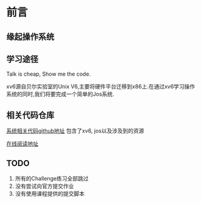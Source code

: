 # 前言

## 缘起操作系统

## 学习途径

Talk is cheap, Show me the code.

xv6源自贝尔实验室的Unix V6,主要将硬件平台迁移到x86上.在通过xv6学习操作系统的同时,我们将要完成一个简单的Jos系统.

## 相关代码仓库
[系统相关代码github地址](https://github.com/chengyi818/my_xv6)
包含了xv6, jos以及涉及到的资源

[在线阅读地址](https://chengyi818.gitbooks.io/fat-cheng-s-xv6-journey/content/)

## TODO
1. 所有的Challenge练习全部跳过
2. 没有尝试向官方提交作业
3. 没有使用课程提供的提交脚本
